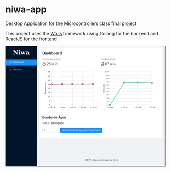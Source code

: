 # niwa-app

Desktop Application for the Microcontrollers class final project

This project uses the [Wails](https://wails.app) framework using Golang for the backend and
ReactJS for the frontend

![Interface](readme/interface.png)
